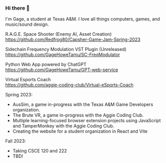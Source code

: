 ### Hi there 👋
I'm Gage, a student at Texas A&M. I love all things computers, games, and music/sound design.
  
R.A.G.E. Space Shooter (Enemy AI, Asset Creation)\
https://github.com/Redfrog80/Capsher-Game-Jam-Spring-2023
  
Sidechain Frequency Modulation VST Plugin (Unreleased)\
https://github.com/GageHoweTamu/SC-FreqModulator
  
Python Web App powered by ChatGPT\
https://github.com/GageHoweTamu/GPT-web-service

Virtual Esports Coach\
https://github.com/aggie-coding-club/Virtual-eSports-Coach
  


Spring 2023:
* AusSim, a game in-progress with the Texas A&M Game Developers organization.
* The Brute VR, a game in-progress with the Aggie Coding Club.
* Multiple learning-focused browser extension projects using JavaScript and TamperMonkey with the Aggie Coding Club.
* Creating the website for a student organization in React and Vite



Fall 2023:
* Taking CSCE 120 and 222
* TBD!

<!--

Here are some ideas to get you started:

- 🔭 I’m currently working on ...
- 🌱 I’m currently learning ...
- 👯 I’m looking to collaborate on ...
- 🤔 I’m looking for help with ...
- 💬 Ask me about ...
- 📫 How to reach me: ...
- 😄 Pronouns: ...
- ⚡ Fun fact: ...
-->
